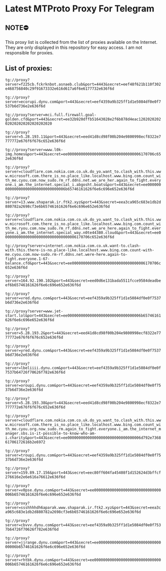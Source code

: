 # Latest MTProto Proxy For Telegram

## NOTE⛔

This proxy list is collected from the list of proxies available on the Internet. They are only displayed in this repository for easy access. I am not responsible for proxies.

## List of proxies:

`tg://proxy?server=f225cb.fckrknbot.asnaeb.club&port=4443&secret=eef48f621b110f302e468756840c29f91673332e616d617a6f6e6177732e636f6d`

`tg://proxy?server=ecorupi.dynu.com&port=443&secret=eef4359a9b325ff1d1e5084df0e0f7537b6d736e2e636f6d`

`tg://proxy?server=mci.full.firewall.goal-golden.cfd&port=443&secret=ee32b920dffb51643028e2f6b878d4eac1202020202020202020202020202020`

`tg://proxy?server=5.28.193.11&port=443&secret=eed41d8cd98f00b204e9800998ecf8322e7777772e676f6f676c652e636f6d`

`tg://proxy?server=www.l0k-img.homes&port=443&secret=ee000000000000000000000000000000006170706c652e636f6d`

`tg://proxy?server=cloudflare.com.nokia.com.co.uk.do_yo.want_to.clash_with.this.www.microsoft.com.there_is_no.place_like.localhost.www.bing.com.count_with_me.cyou.com.now_sudo.rm_rf.ddns.net.we_are_her.again_to_fight.everyone.i_am.the_internet.special_i.abgosht.boats&port=443&secret=ee000000000000000000000000000000006b65746161626f6e6c696e652e636f6d`

`tg://proxy?server=13.www.shaparak.ir.ftk2.xyz&port=443&secret=eea3ca965c683e1db2d880782a2698cf3e6b65746161626f6e6c696e652e636f6d`

`tg://proxy?server=cloudflare.com.nokia.com.co.uk.do_yo.want_to.clash_with.this.www.microsoft.com.there_is_no.place_like.localhost.www.bing.com.count_with_me.ryou.com.now_sudo.rm_rf.ddns.net.we_are_here.again_to_fight.everyone.i_am.the_internet.special_way.n0te44380.cloud&port=443&secret=ee000000000000000000000000000000006170706c652e636f6d`

`tg://proxy?server=internet.com.nokia.com.co.uk.want-to.clash-with.this.there-is-no.place-like.localhost.www.bing.com.count-with-me.cyou.com.now-sudo.rm-rf.ddns.net.were-here.again-to-fight.everyone.1-67-balance.cfd&port=443&secret=ee000000000000000000000000000000006170706c652e636f6d`

`tg://proxy?server=164.92.190.102&port=443&secret=eed0d6e131bada5511fcce9584deadbeef6b65746161626f6e6c696e652e636f6d`

`tg://proxy?server=vred.dynu.com&port=443&secret=eef4359a9b325ff1d1e5084df0e0f7537b6d736e2e636f6d`

`tg://proxy?server=www.jet-start.lol&port=443&secret=ee000000000000000000000000000000006b65746161626f6e6c696e652e636f6d`

`tg://proxy?server=5.28.193.2&port=443&secret=eed41d8cd98f00b204e9800998ecf8322e7777772e676f6f676c652e636f6d`

`tg://proxy?server=yred.dynu.com&port=443&secret=eef4359a9b325ff1d1e5084df0e0f7537b6d736e2e636f6d`

`tg://proxy?server=lbeliiii.dynu.com&port=443&secret=eef4359a9b325ff1d1e5084df0e0f7537b64726f70626f782e636f6d`

`tg://proxy?server=oroupi.dynu.com&port=443&secret=eef4359a9b325ff1d1e5084df0e0f7537b6d736e2e636f6d`

`tg://proxy?server=5.28.193.38&port=443&secret=eed41d8cd98f00b204e9800998ecf8322e7777772e676f6f676c652e636f6d`

`tg://proxy?server=cloudflare.com.nokia.com.co.uk.do_yo.want_to.clash_with.this.www.microsoft.com.there_is_no.place_like.localhost.www.bing.com.count_with_me.cyou.org.now_sudo.rm.again_to_fight.everyone.i_am.the_internet_manager.sbs.is-it-possible-to-know-who-am-i.charity&port=443&secret=ee000000000000000000000000000000006d792e736861706172616b2e6972`

`tg://proxy?server=troupi.dynu.com&port=443&secret=eef4359a9b325ff1d1e5084df0e0f7537b6d736e2e636f6d`

`tg://proxy?server=159.89.17.156&port=443&secret=eec80ff604fa45408f1d152624d3bffcf276616e2e6e616a76612e636f6d`

`tg://proxy?server=v0pse.dynu.com&port=443&secret=ee000000000000000000000000000000006b65746161626f6e6c696e652e636f6d`

`tg://proxy?server=ssshhhhdh6aparak.www.shaparak.ir.ftk2.xyz&port=443&secret=eea3ca965c683e1db2d880782a2698cf3e6b65746161626f6e6c696e652e636f6d`

`tg://proxy?server=cbvvv.dynu.com&port=443&secret=eef4359a9b325ff1d1e5084df0e0f7537b64726f70626f782e636f6d`

`tg://proxy?server=jjrange.dynu.com&port=443&secret=ee000000000000000000000000000000006b65746161626f6e6c696e652e636f6d`

`tg://proxy?server=rhtbk.dynu.com&port=443&secret=ee000000000000000000000000000000006b65746161626f6e6c696e652e636f6d`

